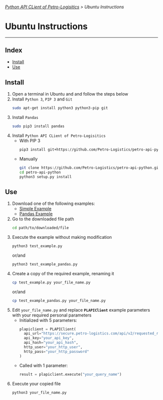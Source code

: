 ###### [Python API CLient of Petro-Logisitics](../README.md) > Ubuntu Instructions
# Ubuntu Instructions
---

## Index
- [Install](#install)
- [Use](#use)

## Install
1. Open a terminal in Ubuntu and and follow the steps below
2. Install `Python 3`, `PIP 3` and `Git`
   ```bash
   sudo apt-get install python3 python3-pip git
   ```
3. Install `Pandas`
   ```bash
   sudo pip3 install pandas
   ```
4. Install `Python API CLient of Petro-Logisitics`
   - With PIP 3
     ```bash
     pip3 install git+https://github.com/Petro-Logistics/petro-api-python
     ```
   - Manually
     ```bash
     git clone https://github.com/Petro-Logistics/petro-api-python.git
     cd petro-api-python
     python3 setup.py install
     ```

## Use
1. Download one of the following examples:
    - [Simple Example](https://github.com/Petro-Logistics/petro-api-python/blob/master/examples/test_example.py)
    - [Pandas Example](https://github.com/Petro-Logistics/petro-api-python/blob/master/examples/test_example_pandas.py)
2. Go to the downloaded file path
    ```bash
    cd path/to/downloaded/file
    ```
3. Execute the example without making modification
    ```bash
    python3 test_example.py
    ```
     or/and
    ```bash
    python3 test_example_pandas.py
    ```
4. Create a copy of the required example, renaming it
    ```bash
    cp test_example.py your_file_name.py
    ```
     or/and
    ```bash
    cp test_example_pandas.py your_file_name.py
    ```
5. Edit `your_file_name.py` and replace **`PLAPIClient`** example parameters with your required personal parameters
    - Initialized with 5 parameters:
      ```python
      plapiclient = PLAPIClient(
        api_url="https://secure.petro-logistics.com/api/v2/requested_report_type",
        api_key="your_api_key",
        api_hash="your_api_hash",
        http_user="your_http_user",
        http_pass="your_http_password"
      )
      ```
    - Called with 1 parameter:
      ```python
      result = plapiclient.execute("your_query_name")
      ```
6. Execute your copied file
    ```bash
    python3 your_file_name.py
    ```
